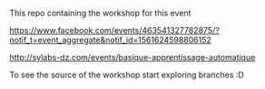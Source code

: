 This repo containing the workshop for this event 

https://www.facebook.com/events/463541327782875/?notif_t=event_aggregate&notif_id=1561624598806152

http://sylabs-dz.com/events/basique-apprentissage-automatique

To see the source of the workshop start exploring branches :D
